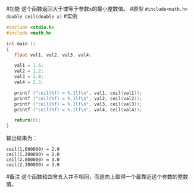#功能
这个函数返回大于或等于参数x的最小整数值。
#原型
`#include<math.h>`  
`double ceil(double x)`
#实例
```c
#include <stdio.h>
#include <math.h>

int main ()
{
   float val1, val2, val3, val4;

   val1 = 1.6;
   val2 = 1.2;
   val3 = 2.8;
   val4 = 2.3;

   printf ("ceil(%f) = %.1lf\n", val1, ceil(val1));
   printf ("ceil(%f) = %.1lf\n", val2, ceil(val2));
   printf ("ceil(%f) = %.1lf\n", val3, ceil(val3));
   printf ("ceil(%f) = %.1lf\n", val4, ceil(val4));

   return(0);
}
```
输出结果为：
```shell
ceil(1.600000) = 2.0
ceil(1.200000) = 2.0
ceil(2.800000) = 3.0
ceil(2.300000) = 3.0
```
#备注
这个函数和四舍五入并不相同，而是向上取得一个最靠近这个参数的整数值。
